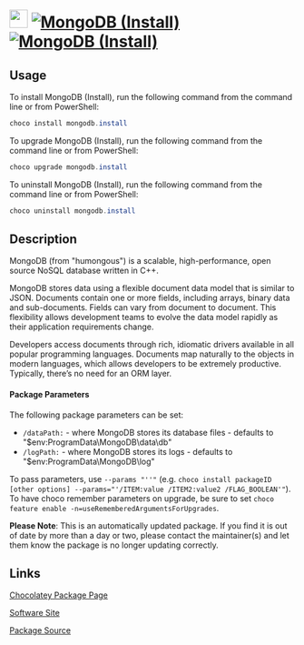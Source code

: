 ﻿# <img src="https://cdn.jsdelivr.net/gh/mkevenaar/chocolatey-packages@4106c5776d3ca53c63912a20b56fc3b41a535a43/icons/mongodb.png" width="32" height="32"/> [![MongoDB (Install)](https://img.shields.io/chocolatey/v/mongodb.install.svg?label=MongoDB+(Install))](https://community.chocolatey.org/packages/mongodb.install) [![MongoDB (Install)](https://img.shields.io/chocolatey/dt/mongodb.install.svg)](https://community.chocolatey.org/packages/mongodb.install)

## Usage

To install MongoDB (Install), run the following command from the command line or from PowerShell:

```powershell
choco install mongodb.install
```

To upgrade MongoDB (Install), run the following command from the command line or from PowerShell:

```powershell
choco upgrade mongodb.install
```

To uninstall MongoDB (Install), run the following command from the command line or from PowerShell:

```powershell
choco uninstall mongodb.install
```

## Description

MongoDB (from "humongous") is a scalable, high-performance, open source NoSQL database written in C++.

MongoDB stores data using a flexible document data model that is similar to JSON. Documents contain one or more fields, including arrays, binary data and sub-documents. Fields can vary from document to document. This flexibility allows development teams to evolve the data model rapidly as their application requirements change.

Developers access documents through rich, idiomatic drivers available in all popular programming languages. Documents map naturally to the objects in modern languages, which allows developers to be extremely productive. Typically, there’s no need for an ORM layer.

#### Package Parameters

The following package parameters can be set:

* `/dataPath:` - where MongoDB stores its database files - defaults to "$env:ProgramData\MongoDB\data\db"
* `/logPath:` - where MongoDB stores its logs - defaults to "$env:ProgramData\MongoDB\log"

To pass parameters, use `--params "''"` (e.g. `choco install packageID [other options] --params="'/ITEM:value /ITEM2:value2 /FLAG_BOOLEAN'"`).
To have choco remember parameters on upgrade, be sure to set `choco feature enable -n=useRememberedArgumentsForUpgrades`.

**Please Note**: This is an automatically updated package. If you find it is
out of date by more than a day or two, please contact the maintainer(s) and
let them know the package is no longer updating correctly.



## Links

[Chocolatey Package Page](https://community.chocolatey.org/packages/mongodb.install)

[Software Site](http://www.mongodb.org)

[Package Source](https://github.com/mkevenaar/chocolatey-packages/tree/master/automatic/mongodb.install)

